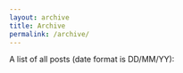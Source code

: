 ```yaml
---
layout: archive
title: Archive
permalink: /archive/
---
```

A list of all posts (date format is DD/MM/YY):
